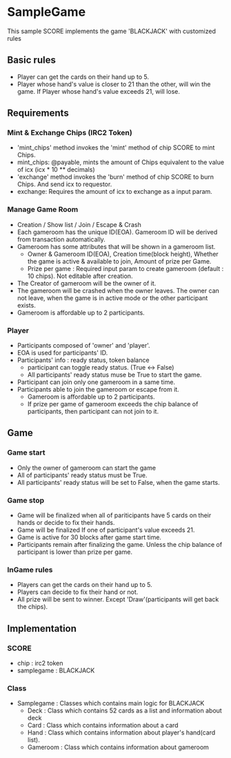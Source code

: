 # SampleGame
This sample SCORE implements the game 'BLACKJACK' with customized rules

## Basic rules
  - Player can get the cards on their hand up to 5.
  - Player whose hand's value is closer to 21 than the other, will win the game. If Player whose hand's value exceeds 21, will lose. 

## Requirements

### Mint & Exchange Chips (IRC2 Token)
- 'mint_chips' method invokes the 'mint' method of chip SCORE to mint Chips.
- mint_chips: @payable, mints the amount of Chips equivalent to the value of icx (icx * 10 ** decimals)
- 'exchange' method invokes the 'burn' method of chip SCORE to burn Chips. And send icx to requestor.
- exchange: Requires the amount of icx to exchange as a input param.

### Manage Game Room
- Creation / Show list / Join / Escape & Crash
- Each gameroom has the unique ID(EOA). Gameroom ID will be derived from transaction automatically.
- Gameroom has some attributes that will be shown in a gameroom list.
    - Owner & Gameroom ID(EOA), Creation time(block height), Whether the game is active & available to join, Amount of prize per Game.
    - Prize per game : Required input param to create gameroom (default : 10 chips). Not editable after creation.
- The Creator of gameroom will be the owner of it.
- The gameroom will be crashed when the owner leaves. The owner can not leave, when the game is in active mode or the other participant exists.
- Gameroom is affordable up to 2 participants.

### Player
- Participants composed of 'owner' and 'player'.
- EOA is used for participants' ID.
- Participants' info : ready status, token balance
    - participant can toggle ready status. (True <-> False)
    - All participants' ready status muse be True to start the game.
- Participant can join only one gameroom in a same time.
- Participants able to join the gameroom or escape from it.
    - Gameroom is affordable up to 2 participants.
    - If prize per game of gameroom exceeds the chip balance of participants, then participant can not join to it.


## Game
### Game start 
- Only the owner of gameroom can start the game
- All of participants' ready status must be True.
- All participants' ready status will be set to False, when the game starts.


### Game stop
- Game will be finalized when all of pariticipants have 5 cards on their hands or decide to fix their hands.
- Game will be finalized If one of participant's value exceeds 21.
- Game is active for 30 blocks after game start time.
- Participants remain after finalizing the game. Unless the chip balance of participant is lower than prize per game.

### InGame rules
- Players can get the cards on their hand up to 5. 
- Players can decide to fix their hand or not.
- All prize will be sent to winner. Except 'Draw'(participants will get back the chips). 

## Implementation

### SCORE
- chip : irc2 token
- samplegame : BLACKJACK

### Class 
- Samplegame : Classes which contains main logic for BLACKJACK
  - Deck : Class which contains 52 cards as a list and information about deck
  - Card : Class which contains information about a card
  - Hand : Class which contains information about player's hand(card list).
  - Gameroom : Class which contains information about gameroom
